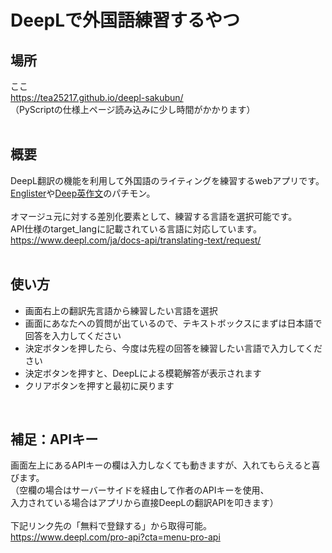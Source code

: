 # DeepLで外国語練習するやつ


## 場所
ここ<br>
https://tea25217.github.io/deepl-sakubun/<br>
（PyScriptの仕様上ページ読み込みに少し時間がかかります）<br>
<br>

## 概要
DeepL翻訳の機能を利用して外国語のライティングを練習するwebアプリです。<br>
[Englister](https://english.yunomy.com/)や[Deep英作文](https://deep-eisakubun.vercel.app/)のパチモン。<br>
<br>
オマージュ元に対する差別化要素として、練習する言語を選択可能です。<br>
API仕様のtarget_langに記載されている言語に対応しています。<br>
https://www.deepl.com/ja/docs-api/translating-text/request/<br>
<br>

## 使い方
- 画面右上の翻訳先言語から練習したい言語を選択
- 画面にあなたへの質問が出ているので、テキストボックスにまずは日本語で回答を入力してください
- 決定ボタンを押したら、今度は先程の回答を練習したい言語で入力してください
- 決定ボタンを押すと、DeepLによる模範解答が表示されます
- クリアボタンを押すと最初に戻ります
<br>

## 補足：APIキー
画面左上にあるAPIキーの欄は入力しなくても動きますが、入れてもらえると喜びます。<br>
（空欄の場合はサーバーサイドを経由して作者のAPIキーを使用、<br>
入力されている場合はアプリから直接DeepLの翻訳APIを叩きます）<br>
<br>
下記リンク先の「無料で登録する」から取得可能。<br>
https://www.deepl.com/pro-api?cta=menu-pro-api<br>
<br>
